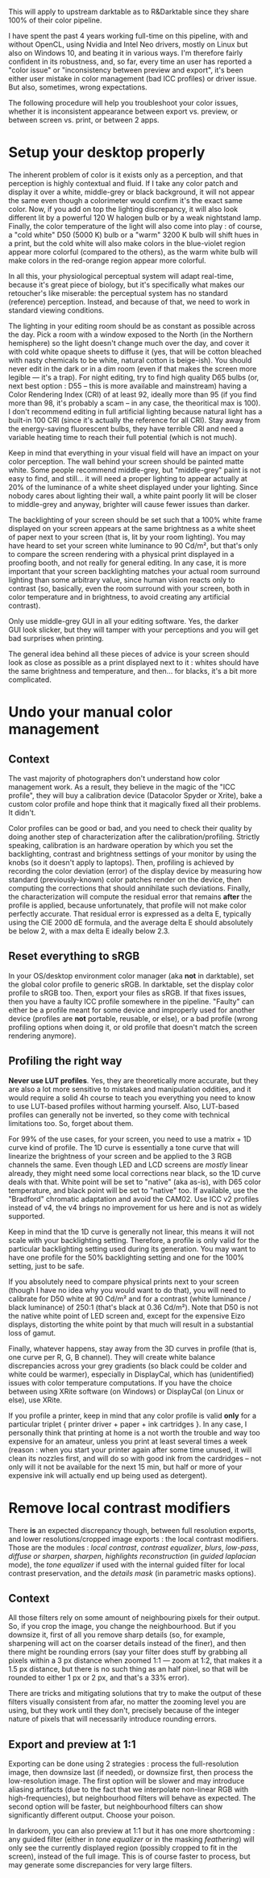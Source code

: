 This will apply to upstream darktable as to R&Darktable since they share 100% of their color pipeline. 

I have spent the past 4 years working full-time on this pipeline, with and without OpenCL, using Nvidia and Intel Neo drivers, mostly on Linux but also on Windows 10, and beating it in various ways. I'm therefore fairly confident in its robustness, and, so far, every time an user has reported a "color issue" or "inconsistency between preview and export", it's been either user mistake in color management (bad ICC profiles) or driver issue. But also, sometimes, wrong expectations.

The following procedure will help you troubleshoot your color issues, whether it is inconsistent appearance between export vs. preview, or between screen vs. print, or between 2 apps.

# Setup your desktop properly

The inherent problem of color is it exists only as a perception, and that perception is highly contextual and fluid. If I take any color patch and display it over a white, middle-grey or black background, it will not appear the same even though a colorimeter would confirm it's the exact same color. Now, if you add on top the lighting discrepancy, it will also look different lit by a powerful 120 W halogen bulb or by a weak nightstand lamp. Finally, the color temperature of the light will also come into play : of course, a "cold white" D50 (5000 K) bulb or a "warm" 3200 K bulb will shift hues in a print, but the cold white will also make colors in the blue-violet region appear more colorful (compared to the others), as the warm white bulb will make colors in the red-orange region appear more colorful. 

In all this, your physiological perceptual system will adapt real-time, because it's great piece of biology, but it's specifically what makes our retoucher's like miserable: the perceptual system has no standard (reference) perception. Instead, and because of that, we need to work in standard viewing conditions.

The lighting in your editing room should be as constant as possible across the day. Pick a room with a window exposed to the North (in the Northern hemisphere) so the light doesn't change much over the day, and cover it with cold white opaque sheets to diffuse it (yes, that will be cotton bleached with nasty chemicals to be white, natural cotton is beige-ish). You should never edit in the dark or in a dim room (even if that makes the screen more legible — it's a trap). For night editing, try to find high quality D65 bulbs (or, next best option : D55 – this is more available and mainstream) having a Color Rendering Index (CRI) of at least 92, ideally more than 95 (if you find more than 98, it's probably a scam – in any case, the theoritical max is 100). I don't recommend editing in full artificial lighting because natural light has a built-in 100 CRI (since it's actually the reference for all CRI). Stay away from the energy-saving fluorescent bulbs, they have terrible CRI and need a variable heating time to reach their full potential (which is not much).

Keep in mind that everything in your visual field will have an impact on your color perception. The wall behind your screen should be painted matte white. Some people recommend middle-grey, but "middle-grey" paint is not easy to find, and still… it will need a proper lighting to appear actually at 20% of the luminance of a white sheet displayed under your lighting. Since nobody cares about lighting their wall, a white paint poorly lit will be closer to middle-grey and anyway, brighter will cause fewer issues than darker. 

The backlighting of your screen should be set such that a 100% white frame displayed on your screen appears at the same brightness as a white sheet of paper next to your screen (that is, lit by your room lighting). You may have heard to set your screen white luminance to 90 Cd/m², but that's only to compare the screen rendering with a physical print displayed in a proofing booth, and not really for general editing. In any case, it is more important that your screen backlighting matches your actual room surround lighting than some arbitrary value, since human vision reacts only to contrast (so, basically, even the room surround with your screen, both in color temperature and in brightness, to avoid creating any artificial contrast).

Only use middle-grey GUI in all your editing software. Yes, the darker GUI look slicker, but they will tamper with your perceptions and you will get bad surprises when printing.

The general idea behind all these pieces of advice is your screen should look as close as possible as a print displayed next to it : whites should have the same brightness and temperature, and then… for blacks, it's a bit more complicated.

# Undo your manual color management

## Context 

The vast majority of photographers don't understand how color management work. As a result, they believe in the magic of the "ICC profile", they will buy a calibration device (Datacolor Spyder or Xrite), bake a custom color profile and hope think that it magically fixed all their problems. It didn't.

Color profiles can be good or bad, and you need to check their quality by doing another step of characterization after the calibration/profiling. Strictly speaking, calibration is an hardware operation by which you set the backlighting, contrast and brightness settings of your monitor by using the knobs (so it doesn't apply to laptops). Then, profiling is achieved by recording the color deviation (error) of the display device by measuring how standard (previously-known) color patches render on the device, then computing the corrections that should annihilate such deviations. Finally, the characterization will compute the residual error that remains **after** the profile is applied, because unfortunately, that profile will not make color perfectly accurate. That residual error is expressed as a delta E, typically using the CIE 2000 dE formula, and the average delta E should absolutely be below 2, with a max delta E ideally below 2.3.

## Reset everything to sRGB

In your OS/desktop environment color manager (aka **not** in darktable), set the global color profile to generic sRGB. In darktable, set the display color profile to sRGB too. Then, export your files as sRGB. If that fixes issues, then you have a faulty ICC profile somewhere in the pipeline. "Faulty" can either be a profile meant for some device and improperly used for another device (profiles are **not** portable, reusable, or else), or a bad profile (wrong profiling options when doing it, or old profile that doesn't match the screen rendering anymore).

## Profiling the right way

**Never use LUT profiles**. Yes, they are theoretically more accurate, but they are also a lot more sensitive to mistakes and manipulation oddities, and it would require a solid 4h course to teach you everything you need to know to use LUT-based profiles without harming yourself. Also, LUT-based profiles can generally not be inverted, so they come with technical limitations too. So, forget about them. 

For 99% of the use cases, for your screen, you need to use a matrix + 1D curve kind of profile. The 1D curve is essentially a tone curve that will linearize the brightness of your screen and be applied to the 3 RGB channels the same. Even though LED and LCD screens are *mostly* linear already, they might need some local corrections near black, so the 1D curve deals with that. White point will be set to "native" (aka as-is), with D65 color temperature, and black point will be set to "native" too. If available, use the "Bradford" chromatic adaptation and avoid the CAM02. Use ICC v2 profiles instead of v4, the v4 brings no improvement for us here and is not as widely supported.

Keep in mind that the 1D curve is generally not linear, this means it will not scale with your backlighting setting. Therefore, a profile is only valid for the particular backlighting setting used during its generation. You may want to have one profile for the 50% backlighting setting and one for the 100% setting, just to be safe. 

If you absolutely need to compare physical prints next to your screen (though I have no idea why you would want to do that), you will need to calibrate for D50 white at 90 Cd/m² and for a contrast (white luminance / black luminance) of 250:1 (that's black at 0.36 Cd/m²). Note that D50 is not the native white point of LED screen and, except for the expensive Eizo displays, distorting the white point by that much will result in a substantial loss of gamut. 

Finally, whatever happens, stay away from the 3D curves in profile (that is, one curve per R, G, B channel). They will create white balance discrepancies across your grey gradients (so black could be colder and white could be warmer), especially in DisplayCal, which has (unidentified) issues with color temperature computations. If you have the choice between using XRite software (on Windows) or DisplayCal (on Linux or else), use XRite.

If you profile a printer, keep in mind that any color profile is valid **only** for a particular triplet { printer driver + paper + ink cartridges }. In any case, I personally think that printing at home is a not worth the trouble and way too expensive for an amateur, unless you print at least several times a week (reason : when you start your printer again after some time unused, it will clean its nozzles first, and will do so with good ink from the cardridges – not only will it not be available for the next 15 min, but half or more of your expensive ink will actually end up being used as detergent).

# Remove local contrast modifiers

There **is** an expected discrepancy though, between full resolution exports, and lower resolutions/cropped image exports : the local contrast modifiers. Those are the modules : *local contrast*, *contrast equalizer*, *blurs*, *low-pass*, *diffuse or sharpen*, *sharpen*, *highlights reconstruction* (in *guided laplacian* mode), the *tone equalizer* if used with the internal guided filter for local contrast preservation, and the *details mask* (in parametric masks options). 

## Context

All those filters rely on some amount of neighbouring pixels for their output. So, if you crop the image, you change the neighbourhood. But if you downsize it, first of all you remove sharp details (so, for example, sharpening will act on the coarser details instead of the finer), and then there might be rounding errors (say your filter does stuff by grabbing all pixels within a 3 px distance when zoomed 1:1 — zoom at 1:2, that makes it a 1.5 px distance, but there is no such thing as an half pixel, so that will be rounded to either 1 px or 2 px, and that's a 33% error).

There are tricks and mitigating solutions that try to make the output of these filters visually consistent from afar, no matter the zooming level you are using, but they work until they don't, precisely because of the integer nature of pixels that will necessarily introduce rounding errors. 

## Export and preview at 1:1

Exporting can be done using 2 strategies : process the full-resolution image, then downsize last (if needed), or downsize first, then process the low-resolution image. The first option will be slower and may introduce aliasing artifacts (due to the fact that we interpolate non-linear RGB with high-frequencies), but neighbourhood filters will behave as expected. The second option will be faster, but neighbourhood filters can show significantly different output. Choose your poison.

In darkroom, you can also preview at 1:1 but it has one more shortcoming : any guided filter (either in *tone equalizer* or in the masking *feathering*) will only see the currently displayed region (possibly cropped to fit in the screen), instead of the full image. This is of course faster to process, but may generate some discrepancies for very large filters.